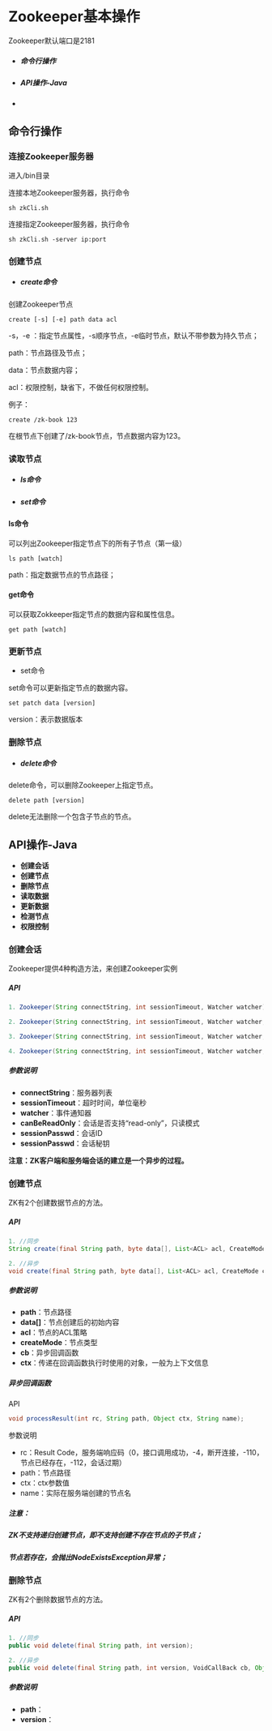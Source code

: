 # Zookeeper基本操作

Zookeeper默认端口是2181

- ##### 命令行操作

- ##### API操作-Java

- 

## 命令行操作

### 连接Zookeeper服务器

进入/bin目录

连接本地Zookeeper服务器，执行命令

```shell
sh zkCli.sh
```

连接指定Zookeeper服务器，执行命令

```shell
sh zkCli.sh -server ip:port
```

### 创建节点

- ##### create命令

创建Zookeeper节点

```shell
create [-s] [-e] path data acl
```

-s，-e ：指定节点属性，-s顺序节点，-e临时节点，默认不带参数为持久节点；

path：节点路径及节点；

data：节点数据内容；

acl：权限控制，缺省下，不做任何权限控制。

例子：

```shell
create /zk-book 123
```

在根节点下创建了/zk-book节点，节点数据内容为123。

### 读取节点

- ##### ls命令

- ##### set命令

#### ls命令

可以列出Zookeeper指定节点下的所有子节点（第一级）

```shell
ls path [watch]
```

path：指定数据节点的节点路径；

#### get命令

可以获取Zokkeeper指定节点的数据内容和属性信息。

```shell
get path [watch]
```

### 更新节点

- set命令

set命令可以更新指定节点的数据内容。

```shell
set patch data [version]
```

version：表示数据版本

### 删除节点

- ##### delete命令

delete命令，可以删除Zookeeper上指定节点。

```shell
delete path [version]
```

delete无法删除一个包含子节点的节点。



## API操作-Java

- **创建会话**
- **创建节点**
- **删除节点**
- **读取数据**
- **更新数据**
- **检测节点**
- **权限控制**

### 创建会话

Zookeeper提供4种构造方法，来创建Zookeeper实例

##### API

```java
1. Zookeeper(String connectString, int sessionTimeout, Watcher watcher);

2. Zookeeper(String connectString, int sessionTimeout, Watcher watcher, boolean canBeReadOnly);

3. Zookeeper(String connectString, int sessionTimeout, Watcher watcher, long sessionId, byte[] sessionPasswd);

4. Zookeeper(String connectString, int sessionTimeout, Watcher watcher, long sessionId, byte[] sessionPasswd, boolean canBeReadOnly);
```

##### 参数说明

- **connectString**：服务器列表
- **sessionTimeout**：超时时间，单位毫秒
- **watcher**：事件通知器
- **canBeReadOnly**：会话是否支持“read-only”，只读模式
- **sessionPasswd**：会话ID
- **sessionPasswd**：会话秘钥

**注意：ZK客户端和服务端会话的建立是一个异步的过程。**



### 创建节点

ZK有2个创建数据节点的方法。

##### API

````java
1. //同步
String create(final String path, byte data[], List<ACL> acl, CreateMode createMode);

2. //异步
void create(final String path, byte data[], List<ACL> acl, CreateMode createMode, StringCallback cb, Object ctx);
````

##### 参数说明

- **path**：节点路径
- **data[]**：节点创建后的初始内容
- **acl**：节点的ACL策略
- **createMode**：节点类型
- **cb**：异步回调函数
- **ctx**：传递在回调函数执行时使用的对象，一般为上下文信息

##### 异步回调函数

API

```java
void processResult(int rc, String path, Object ctx, String name);
```

参数说明

- rc：Result Code，服务端响应码（0，接口调用成功，-4，断开连接，-110，节点已经存在，-112，会话过期）
- path：节点路径
- ctx：ctx参数值
- name：实际在服务端创建的节点名

##### 注意：

##### ZK不支持递归创建节点，即不支持创建不存在节点的子节点；

##### 节点若存在，会抛出NodeExistsException异常；

##### 

### 删除节点

ZK有2个删除数据节点的方法。

##### API

```java
1. //同步
public void delete(final String path, int version);

2. //异步
public void delete(final String path, int version, VoidCallBack cb, Object ctx);
```

##### 参数说明

- **path**：
- **version**：
